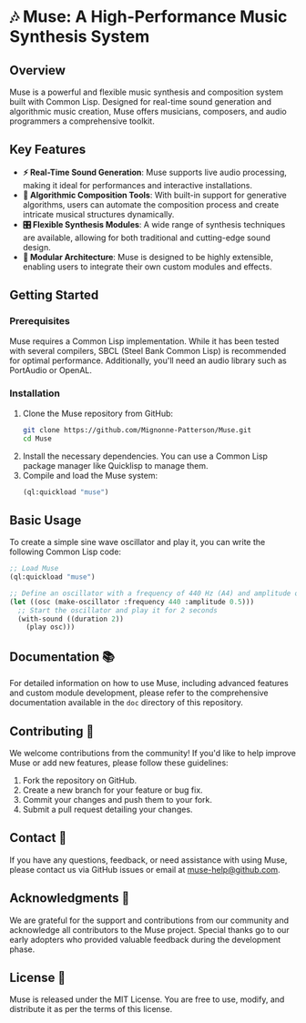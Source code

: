 # 🎶 Muse: A High-Performance Music Synthesis System

## Overview

Muse is a powerful and flexible music synthesis and composition system built with Common Lisp. Designed for real-time sound generation and algorithmic music creation, Muse offers musicians, composers, and audio programmers a comprehensive toolkit.

## Key Features

- **⚡ Real-Time Sound Generation**: Muse supports live audio processing, making it ideal for performances and interactive installations.
- **🎼 Algorithmic Composition Tools**: With built-in support for generative algorithms, users can automate the composition process and create intricate musical structures dynamically.
- **🎛️ Flexible Synthesis Modules**: A wide range of synthesis techniques are available, allowing for both traditional and cutting-edge sound design.
- **🔌 Modular Architecture**: Muse is designed to be highly extensible, enabling users to integrate their own custom modules and effects.

## Getting Started

### Prerequisites

Muse requires a Common Lisp implementation. While it has been tested with several compilers, SBCL (Steel Bank Common Lisp) is recommended for optimal performance. Additionally, you'll need an audio library such as PortAudio or OpenAL.

### Installation

1. Clone the Muse repository from GitHub:
   ```bash
   git clone https://github.com/Mignonne-Patterson/Muse.git
   cd Muse
   ```
2. Install the necessary dependencies. You can use a Common Lisp package manager like Quicklisp to manage them.
3. Compile and load the Muse system:
   ```lisp
   (ql:quickload "muse")
   ```
   
## Basic Usage

To create a simple sine wave oscillator and play it, you can write the following Common Lisp code:

```lisp
;; Load Muse
(ql:quickload "muse")

;; Define an oscillator with a frequency of 440 Hz (A4) and amplitude of 0.5
(let ((osc (make-oscillator :frequency 440 :amplitude 0.5)))
  ;; Start the oscillator and play it for 2 seconds
  (with-sound ((duration 2))
    (play osc)))
```

## Documentation 📚

For detailed information on how to use Muse, including advanced features and custom module development, please refer to the comprehensive documentation available in the `doc` directory of this repository.

## Contributing 🤝

We welcome contributions from the community! If you'd like to help improve Muse or add new features, please follow these guidelines:

1. Fork the repository on GitHub.
2. Create a new branch for your feature or bug fix.
3. Commit your changes and push them to your fork.
4. Submit a pull request detailing your changes.

## Contact 📧

If you have any questions, feedback, or need assistance with using Muse, please contact us via GitHub issues or email at muse-help@github.com.

## Acknowledgments 🙏

We are grateful for the support and contributions from our community and acknowledge all contributors to the Muse project. Special thanks go to our early adopters who provided valuable feedback during the development phase.

## License 📄

Muse is released under the MIT License. You are free to use, modify, and distribute it as per the terms of this license.
